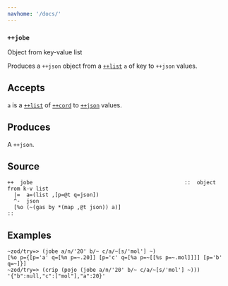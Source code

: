```yaml
---
navhome: '/docs/'
---
```


### `++jobe`

Object from key-value list

Produces a `++json` object from a [`++list`]() `a` of key to `++json` values.

## Accepts

`a` is a [`++list`]() of [`++cord`]() to [`++json`]() values.

## Produces

A `++json`.

## Source

    ++  jobe                                                ::  object from k-v list
      |=  a=(list ,[p=@t q=json])
      ^-  json
      [%o (~(gas by *(map ,@t json)) a)]
    ::

## Examples

    ~zod/try=> (jobe a/n/'20' b/~ c/a/~[s/'mol'] ~)
    [%o p={[p='a' q=[%n p=~.20]] [p='c' q=[%a p=~[[%s p=~.mol]]]] [p='b' q=~]}]
    ~zod/try=> (crip (pojo (jobe a/n/'20' b/~ c/a/~[s/'mol'] ~)))
    '{"b":null,"c":["mol"],"a":20}'
